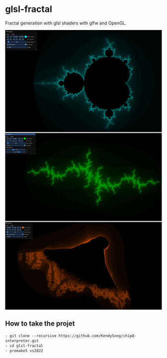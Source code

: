 # glsl-fractal
Fractal generation with glsl shaders with glfw and OpenGL.</br>

<img src="https://github.com/KendySong/glsl-fractal/blob/main/screenshots/mandelbrot.png">
<img src="https://github.com/KendySong/glsl-fractal/blob/main/screenshots/julia.png">
<img src="https://github.com/KendySong/glsl-fractal/blob/main/screenshots/burningship.png">

## How to take the projet
```git
- git clone --recursive https://github.com/KendySong/chip8-interpreter.git
- cd glsl-fractal
- premake5 vs2022
```
